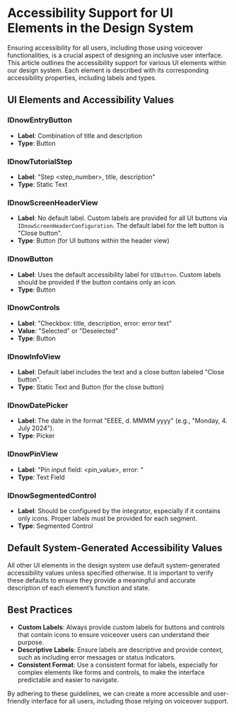 # Accessibility Support for UI Elements in the Design System

Ensuring accessibility for all users, including those using voiceover functionalities, is a crucial aspect of designing an inclusive user interface. This article outlines the accessibility support for various UI elements within our design system. Each element is described with its corresponding accessibility properties, including labels and types.

## UI Elements and Accessibility Values

### IDnowEntryButton
- **Label**: Combination of title and description
- **Type**: Button

### IDnowTutorialStep
- **Label**: "Step <step_number>, title, description"
- **Type**: Static Text

### IDnowScreenHeaderView
- **Label**: No default label. Custom labels are provided for all UI buttons via `IDnowScreenHeaderConfiguration`. The default label for the left button is "Close button".
- **Type**: Button (for UI buttons within the header view)

### IDnowButton
- **Label**: Uses the default accessibility label for `UIButton`. Custom labels should be provided if the button contains only an icon.
- **Type**: Button

### IDnowControls
- **Label**: "Checkbox: title, description, error: error text"
- **Value**: "Selected" or "Deselected"
- **Type**: Button

### IDnowInfoView
- **Label**: Default label includes the text and a close button labeled "Close button".
- **Type**: Static Text and Button (for the close button)

### IDnowDatePicker
- **Label**: The date in the format "EEEE, d. MMMM yyyy" (e.g., "Monday, 4. July 2024").
- **Type**: Picker

### IDnowPinView
- **Label**: "Pin input field: <pin_value>, error: <error>"
- **Type**: Text Field

### IDnowSegmentedControl
- **Label**: Should be configured by the integrator, especially if it contains only icons. Proper labels must be provided for each segment.
- **Type**: Segmented Control

## Default System-Generated Accessibility Values
All other UI elements in the design system use default system-generated accessibility values unless specified otherwise. It is important to verify these defaults to ensure they provide a meaningful and accurate description of each element’s function and state.

## Best Practices
- **Custom Labels**: Always provide custom labels for buttons and controls that contain icons to ensure voiceover users can understand their purpose.
- **Descriptive Labels**: Ensure labels are descriptive and provide context, such as including error messages or status indicators.
- **Consistent Format**: Use a consistent format for labels, especially for complex elements like forms and controls, to make the interface predictable and easier to navigate.

By adhering to these guidelines, we can create a more accessible and user-friendly interface for all users, including those relying on voiceover support.


